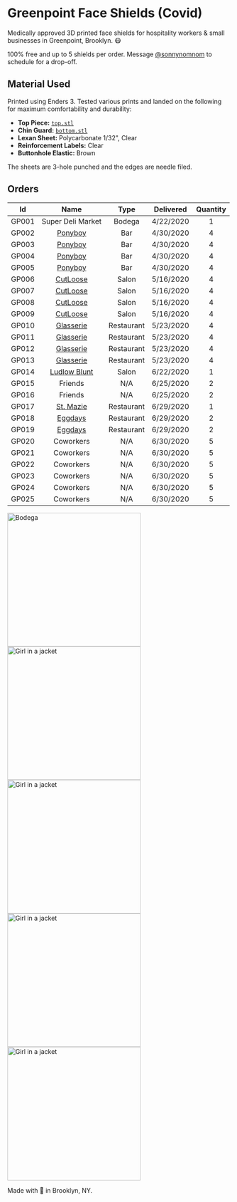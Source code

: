 # Greenpoint Face Shields (Covid)

Medically approved 3D printed face shields for hospitality workers & small businesses in Greenpoint, Brooklyn. 😷

100% free and up to 5 shields per order. Message [@sonnynomnom](https://www.twitter.com/sonnynomnom) to schedule for a drop-off.

## Material Used

Printed using Enders 3. Tested various prints and landed on the following for maximum comfortability and durability:

- **Top Piece:** [`top.stl`](https://github.com/sonnynomnom/diy-face-shields/blob/master/top.stl)
- **Chin Guard:** [`bottom.stl`](https://github.com/sonnynomnom/diy-face-shields/blob/master/bottom.stl)
- **Lexan Sheet:** Polycarbonate 1/32", Clear
- **Reinforcement Labels:** Clear
- **Buttonhole Elastic:** Brown

The sheets are 3-hole punched and the edges are needle filed.

## Orders

| Id | Name | Type | Delivered | Quantity | 
| --- | :---: | :---: | :---: | :---: |
| GP001 | Super Deli Market | Bodega | 4/22/2020 | 1 | 
| GP002 | [Ponyboy](https://www.instagram.com/ponyboyny) | Bar | 4/30/2020 | 4 | 
| GP003 | [Ponyboy](https://www.instagram.com/ponyboyny) | Bar | 4/30/2020 | 4 | 
| GP004 | [Ponyboy](https://www.instagram.com/ponyboyny)| Bar | 4/30/2020 | 4 |
| GP005 | [Ponyboy](https://www.instagram.com/ponyboyny) | Bar | 4/30/2020 | 4 | 
| GP006 | [CutLoose](https://www.instagram.com/cutloosebk) | Salon | 5/16/2020 | 4 | 
| GP007 | [CutLoose](https://www.instagram.com/cutloosebk) | Salon | 5/16/2020 | 4 |
| GP008 | [CutLoose](https://www.instagram.com/cutloosebk) | Salon | 5/16/2020 | 4 | 
| GP009 | [CutLoose](https://www.instagram.com/cutloosebk) | Salon | 5/16/2020 | 4 | 
| GP010 | [Glasserie](https://www.instagram.com/glasserienyc) | Restaurant | 5/23/2020 | 4 | 
| GP011 | [Glasserie](https://www.instagram.com/glasserienyc) | Restaurant | 5/23/2020 | 4 | 
| GP012 | [Glasserie](https://www.instagram.com/glasserienyc) | Restaurant | 5/23/2020 | 4 |
| GP013 | [Glasserie](https://www.instagram.com/glasserienyc) | Restaurant | 5/23/2020 | 4 |
| GP014 | [Ludlow Blunt](https://www.instagram.com/ludlowblunt) | Salon | 6/22/2020 | 1 |
| GP015 | Friends | N/A | 6/25/2020 | 2 |
| GP016 | Friends | N/A | 6/25/2020 | 2 |
| GP017 | [St. Mazie](https://www.instagram.com/stmazie) | Restaurant | 6/29/2020 | 1 |
| GP018 | [Eggdays](https://www.instagram.com/eggdaysny) | Restaurant | 6/29/2020 | 2 |
| GP019 | [Eggdays](https://www.instagram.com/eggdaysny) | Restaurant | 6/29/2020 | 2 |
| GP020 | Coworkers | N/A | 6/30/2020 | 5 |
| GP021 | Coworkers | N/A | 6/30/2020 | 5 |
| GP022 | Coworkers | N/A | 6/30/2020 | 5 |
| GP023 | Coworkers | N/A | 6/30/2020 | 5 |
| GP024 | Coworkers | N/A | 6/30/2020 | 5 |
| GP025 | Coworkers | N/A | 6/30/2020 | 5 |


<img src="https://raw.githubusercontent.com/sonnynomnom/greenpoint-face-shields/master/pics/bodega.jpg" alt="Bodega" height="300">
<img src="https://raw.githubusercontent.com/sonnynomnom/greenpoint-face-shields/master/pics/cutloose.jpg" alt="Girl in a jacket" height="300">
<img src="https://raw.githubusercontent.com/sonnynomnom/greenpoint-face-shields/master/pics/ludlow-blunt.jpg" alt="Girl in a jacket" height="300">
<img src="https://raw.githubusercontent.com/sonnynomnom/greenpoint-face-shields/master/pics/ponyboy.jpg" alt="Girl in a jacket" height="300">
<img src="https://raw.githubusercontent.com/sonnynomnom/greenpoint-face-shields/master/pics/greenpoint-glass.jpg" alt="Girl in a jacket" height="300">

Made with 💖 in Brooklyn, NY.
